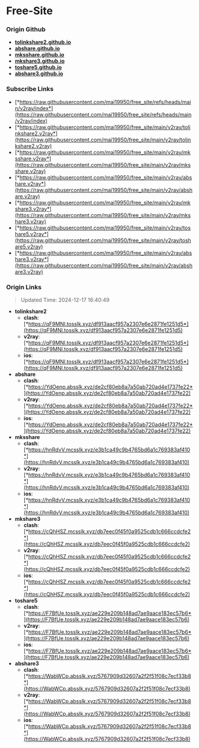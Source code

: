# Free-Site

### Origin Github

- [**tolinkshare2.github.io**](https://github.com/tolinkshare2/tolinkshare2.github.io)
- [**abshare.github.io**](https://github.com/abshare/abshare.github.io)
- [**mksshare.github.io**](https://github.com/mksshare/mksshare.github.io)
- [**mkshare3.github.io**](https://github.com/mkshare3/mkshare3.github.io)
- [**toshare5.github.io**](https://github.com/toshare5/toshare5.github.io)
- [**abshare3.github.io**](https://github.com/abshare3/abshare3.github.io)

### Subscribe Links

- [*https://raw.githubusercontent.com/mai19950/free_site/refs/heads/main/v2ray/index*](https://raw.githubusercontent.com/mai19950/free_site/refs/heads/main/v2ray/index)
- [*https://raw.githubusercontent.com/mai19950/free_site/main/v2ray/tolinkshare2.v2ray*](https://raw.githubusercontent.com/mai19950/free_site/main/v2ray/tolinkshare2.v2ray)
- [*https://raw.githubusercontent.com/mai19950/free_site/main/v2ray/mksshare.v2ray*](https://raw.githubusercontent.com/mai19950/free_site/main/v2ray/mksshare.v2ray)
- [*https://raw.githubusercontent.com/mai19950/free_site/main/v2ray/abshare.v2ray*](https://raw.githubusercontent.com/mai19950/free_site/main/v2ray/abshare.v2ray)
- [*https://raw.githubusercontent.com/mai19950/free_site/main/v2ray/mkshare3.v2ray*](https://raw.githubusercontent.com/mai19950/free_site/main/v2ray/mkshare3.v2ray)
- [*https://raw.githubusercontent.com/mai19950/free_site/main/v2ray/toshare5.v2ray*](https://raw.githubusercontent.com/mai19950/free_site/main/v2ray/toshare5.v2ray)
- [*https://raw.githubusercontent.com/mai19950/free_site/main/v2ray/abshare3.v2ray*](https://raw.githubusercontent.com/mai19950/free_site/main/v2ray/abshare3.v2ray)

### Origin Links

> Updated Time: 2024-12-17 16:40:49

- **tolinkshare2**
  - **clash**: [*https://qF9MNl.tosslk.xyz/df913aacf957a2307e6e2871fe1251d5*](https://qF9MNl.tosslk.xyz/df913aacf957a2307e6e2871fe1251d5)
  - **v2ray**: [*https://qF9MNl.tosslk.xyz/df913aacf957a2307e6e2871fe1251d5*](https://qF9MNl.tosslk.xyz/df913aacf957a2307e6e2871fe1251d5)
  - **ios**: [*https://qF9MNl.tosslk.xyz/df913aacf957a2307e6e2871fe1251d5*](https://qF9MNl.tosslk.xyz/df913aacf957a2307e6e2871fe1251d5)
- **abshare**
  - **clash**: [*https://YdOenp.absslk.xyz/de2cf80eb8a7a50ab720ad4e1737fe22*](https://YdOenp.absslk.xyz/de2cf80eb8a7a50ab720ad4e1737fe22)
  - **v2ray**: [*https://YdOenp.absslk.xyz/de2cf80eb8a7a50ab720ad4e1737fe22*](https://YdOenp.absslk.xyz/de2cf80eb8a7a50ab720ad4e1737fe22)
  - **ios**: [*https://YdOenp.absslk.xyz/de2cf80eb8a7a50ab720ad4e1737fe22*](https://YdOenp.absslk.xyz/de2cf80eb8a7a50ab720ad4e1737fe22)
- **mksshare**
  - **clash**: [*https://hnRdvV.mcsslk.xyz/e3b1ca49c9b4765bd6a1c769383af410*](https://hnRdvV.mcsslk.xyz/e3b1ca49c9b4765bd6a1c769383af410)
  - **v2ray**: [*https://hnRdvV.mcsslk.xyz/e3b1ca49c9b4765bd6a1c769383af410*](https://hnRdvV.mcsslk.xyz/e3b1ca49c9b4765bd6a1c769383af410)
  - **ios**: [*https://hnRdvV.mcsslk.xyz/e3b1ca49c9b4765bd6a1c769383af410*](https://hnRdvV.mcsslk.xyz/e3b1ca49c9b4765bd6a1c769383af410)
- **mkshare3**
  - **clash**: [*https://cQhHSZ.mcsslk.xyz/db7eec0f45f0a9525cdb1c666ccdcfe2*](https://cQhHSZ.mcsslk.xyz/db7eec0f45f0a9525cdb1c666ccdcfe2)
  - **v2ray**: [*https://cQhHSZ.mcsslk.xyz/db7eec0f45f0a9525cdb1c666ccdcfe2*](https://cQhHSZ.mcsslk.xyz/db7eec0f45f0a9525cdb1c666ccdcfe2)
  - **ios**: [*https://cQhHSZ.mcsslk.xyz/db7eec0f45f0a9525cdb1c666ccdcfe2*](https://cQhHSZ.mcsslk.xyz/db7eec0f45f0a9525cdb1c666ccdcfe2)
- **toshare5**
  - **clash**: [*https://F7BfUe.tosslk.xyz/ae229e209b148ad7ae9aace183ec57b6*](https://F7BfUe.tosslk.xyz/ae229e209b148ad7ae9aace183ec57b6)
  - **v2ray**: [*https://F7BfUe.tosslk.xyz/ae229e209b148ad7ae9aace183ec57b6*](https://F7BfUe.tosslk.xyz/ae229e209b148ad7ae9aace183ec57b6)
  - **ios**: [*https://F7BfUe.tosslk.xyz/ae229e209b148ad7ae9aace183ec57b6*](https://F7BfUe.tosslk.xyz/ae229e209b148ad7ae9aace183ec57b6)
- **abshare3**
  - **clash**: [*https://WabWCp.absslk.xyz/5767909d32607a2f2f51f08c7ecf33b8*](https://WabWCp.absslk.xyz/5767909d32607a2f2f51f08c7ecf33b8)
  - **v2ray**: [*https://WabWCp.absslk.xyz/5767909d32607a2f2f51f08c7ecf33b8*](https://WabWCp.absslk.xyz/5767909d32607a2f2f51f08c7ecf33b8)
  - **ios**: [*https://WabWCp.absslk.xyz/5767909d32607a2f2f51f08c7ecf33b8*](https://WabWCp.absslk.xyz/5767909d32607a2f2f51f08c7ecf33b8)
